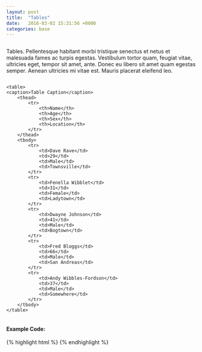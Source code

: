 ```yaml
---
layout: post
title:  "Tables"
date:   2016-03-02 15:31:56 +0000
categories: base
---
```


<div class="row column">
    <p class="lead-text">Tables. Pellentesque habitant morbi tristique senectus et netus et malesuada fames ac turpis egestas. Vestibulum tortor quam, feugiat vitae, ultricies eget, tempor sit amet, ante. Donec eu libero sit amet quam egestas semper. Aenean ultricies mi vitae est. Mauris placerat eleifend leo.</p>
</div>

<div class="row column">

    <table>
    <caption>Table Caption</caption>
        <thead>
            <tr>
                <th>Name</th>
                <th>Age</th>
                <th>Sex</th>
                <th>Location</th>
            </tr>
        </thead>
        <tbody>
            <tr>
                <td>Dave Rave</td>
                <td>29</td>
                <td>Male</td>
                <td>Townsville</td>
            </tr>
            <tr>
                <td>Fenella Wibblet</td>
                <td>31</td>
                <td>Female</td>
                <td>Ladytown</td>
            </tr>
            <tr>
                <td>Dwayne Johnson</td>
                <td>41</td>
                <td>Male</td>
                <td>Bogtown</td>
            </tr>
            <tr>
                <td>Fred Bloggs</td>
                <td>66</td>
                <td>Male</td>
                <td>San Andreas</td>
            </tr>
            <tr>
                <td>Andy Wibbles-Fordson</td>
                <td>37</td>
                <td>Male</td>
                <td>Somewhere</td>
            </tr>
        </tbody>
    </table>

</div>

<div class="row column">
<h4>Example Code:</h4>
{% highlight html %}
<!-- Tables: -->
{% endhighlight %}
</div>
